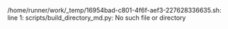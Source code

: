 /home/runner/work/_temp/16954bad-c801-4f6f-aef3-227628336635.sh: line 1: scripts/build_directory_md.py: No such file or directory
